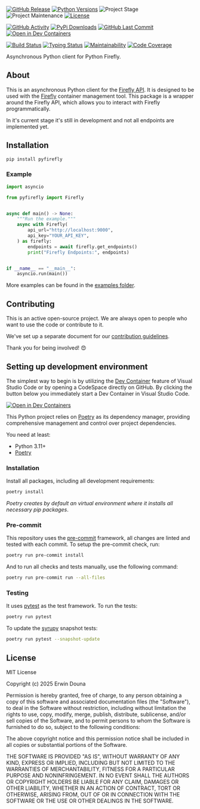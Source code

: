 <!-- PROJECT SHIELDS -->
[![GitHub Release][releases-shield]][releases]
[![Python Versions][python-versions-shield]][pypi]
![Project Stage][project-stage-shield]
![Project Maintenance][maintenance-shield]
[![License][license-shield]](LICENSE)

[![GitHub Activity][commits-shield]][commits-url]
[![PyPi Downloads][downloads-shield]][downloads-url]
[![GitHub Last Commit][last-commit-shield]][commits-url]
[![Open in Dev Containers][devcontainer-shield]][devcontainer]

[![Build Status][build-shield]][build-url]
[![Typing Status][typing-shield]][typing-url]
[![Maintainability][maintainability-shield]][maintainability-url]
[![Code Coverage][codecov-shield]][codecov-url]


Asynchronous Python client for Python Firefly.

## About

This is an asynchronous Python client for the [Firefly API](https://docs.firefly.io/api-docs/). It is designed to be used with the [Firefly](https://www.firefly.io/) container management tool.
This package is a wrapper around the Firefly API, which allows you to interact with Firefly programmatically.

In it's current stage it's still in development and not all endpoints are implemented yet.

## Installation

```bash
pip install pyfirefly
```

### Example

```python
import asyncio

from pyfirefly import Firefly


async def main() -> None:
    """Run the example."""
    async with Firefly(
        api_url="http://localhost:9000",
        api_key="YOUR_API_KEY",
    ) as firefly:
        endpoints = await firefly.get_endpoints()
        print("Firefly Endpoints:", endpoints)


if __name__ == "__main__":
    asyncio.run(main())
```

More examples can be found in the [examples folder](./examples/).

## Contributing

This is an active open-source project. We are always open to people who want to
use the code or contribute to it.

We've set up a separate document for our
[contribution guidelines](CONTRIBUTING.md).

Thank you for being involved! :heart_eyes:

## Setting up development environment

The simplest way to begin is by utilizing the [Dev Container][devcontainer]
feature of Visual Studio Code or by opening a CodeSpace directly on GitHub.
By clicking the button below you immediately start a Dev Container in Visual Studio Code.

[![Open in Dev Containers][devcontainer-shield]][devcontainer]

This Python project relies on [Poetry][poetry] as its dependency manager,
providing comprehensive management and control over project dependencies.

You need at least:

- Python 3.11+
- [Poetry][poetry-install]

### Installation

Install all packages, including all development requirements:

```bash
poetry install
```

_Poetry creates by default an virtual environment where it installs all
necessary pip packages_.

### Pre-commit

This repository uses the [pre-commit][pre-commit] framework, all changes
are linted and tested with each commit. To setup the pre-commit check, run:

```bash
poetry run pre-commit install
```

And to run all checks and tests manually, use the following command:

```bash
poetry run pre-commit run --all-files
```

### Testing

It uses [pytest](https://docs.pytest.org/en/stable/) as the test framework. To run the tests:

```bash
poetry run pytest
```

To update the [syrupy](https://github.com/tophat/syrupy) snapshot tests:

```bash
poetry run pytest --snapshot-update
```

## License

MIT License

Copyright (c) 2025 Erwin Douna

Permission is hereby granted, free of charge, to any person obtaining a copy
of this software and associated documentation files (the "Software"), to deal
in the Software without restriction, including without limitation the rights
to use, copy, modify, merge, publish, distribute, sublicense, and/or sell
copies of the Software, and to permit persons to whom the Software is
furnished to do so, subject to the following conditions:

The above copyright notice and this permission notice shall be included in all
copies or substantial portions of the Software.

THE SOFTWARE IS PROVIDED "AS IS", WITHOUT WARRANTY OF ANY KIND, EXPRESS OR
IMPLIED, INCLUDING BUT NOT LIMITED TO THE WARRANTIES OF MERCHANTABILITY,
FITNESS FOR A PARTICULAR PURPOSE AND NONINFRINGEMENT. IN NO EVENT SHALL THE
AUTHORS OR COPYRIGHT HOLDERS BE LIABLE FOR ANY CLAIM, DAMAGES OR OTHER
LIABILITY, WHETHER IN AN ACTION OF CONTRACT, TORT OR OTHERWISE, ARISING FROM,
OUT OF OR IN CONNECTION WITH THE SOFTWARE OR THE USE OR OTHER DEALINGS IN THE
SOFTWARE.


<!-- LINKS FROM PLATFORM -->


<!-- MARKDOWN LINKS & IMAGES -->
[build-shield]: https://github.com/erwindouna/pyfirefly/actions/workflows/tests.yaml/badge.svg
[build-url]: https://github.com/erwindouna/pyfirefly/actions/workflows/tests.yaml
[codecov-shield]: https://codecov.io/gh/erwindouna/pyfirefly/branch/main/graph/badge.svg?token=TOKEN
[codecov-url]: https://codecov.io/gh/erwindouna/pyfirefly
[commits-shield]: https://img.shields.io/github/commit-activity/y/erwindouna/pyfirefly.svg
[commits-url]: https://github.com/erwindouna/pyfirefly/commits/main
[devcontainer-shield]: https://img.shields.io/static/v1?label=Dev%20Containers&message=Open&color=blue&logo=visualstudiocode
[devcontainer]: https://vscode.dev/redirect?url=vscode://ms-vscode-remote.remote-containers/cloneInVolume?url=https://github.com/erwindouna/pyfirefly
[downloads-shield]: https://img.shields.io/pypi/dm/pyfirefly
[downloads-url]: https://pypistats.org/packages/pyfirefly
[last-commit-shield]: https://img.shields.io/github/last-commit/erwindouna/pyfirefly.svg
[license-shield]: https://img.shields.io/github/license/erwindouna/pyfirefly.svg
[maintainability-shield]: https://api.codeclimate.com/v1/badges/TOKEN/maintainability
[maintainability-url]: https://codeclimate.com/github/erwindouna/pyfirefly/maintainability
[maintenance-shield]: https://img.shields.io/maintenance/yes/2025.svg
[project-stage-shield]: https://img.shields.io/badge/project%20stage-experimental-yellow.svg
[pypi]: https://pypi.org/project/pyfirefly/
[python-versions-shield]: https://img.shields.io/pypi/pyversions/pyfirefly
[releases-shield]: https://img.shields.io/github/release/erwindouna/pyfirefly.svg
[releases]: https://github.com/erwindouna/pyfirefly/releases
[typing-shield]: https://github.com/erwindouna/pyfirefly/actions/workflows/typing.yaml/badge.svg
[typing-url]: https://github.com/erwindouna/pyfirefly/actions/workflows/typing.yaml

[poetry-install]: https://python-poetry.org/docs/#installation
[poetry]: https://python-poetry.org
[pre-commit]: https://pre-commit.com
